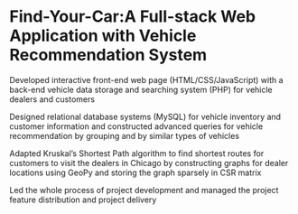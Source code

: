# Find-Your-Car:A Full-stack Web Application with Vehicle Recommendation System

Developed interactive front-end web page (HTML/CSS/JavaScript) with a back-end vehicle data storage and searching system (PHP) for vehicle dealers and customers

Designed relational database systems (MySQL) for vehicle inventory and customer information and constructed advanced queries for vehicle recommendation by grouping and by similar types of vehicles

Adapted Kruskal’s Shortest Path algorithm to find shortest routes for customers to visit the dealers in Chicago by constructing graphs for dealer locations using GeoPy and storing the graph sparsely in CSR matrix

Led the whole process of project development and managed the project feature distribution and project delivery


